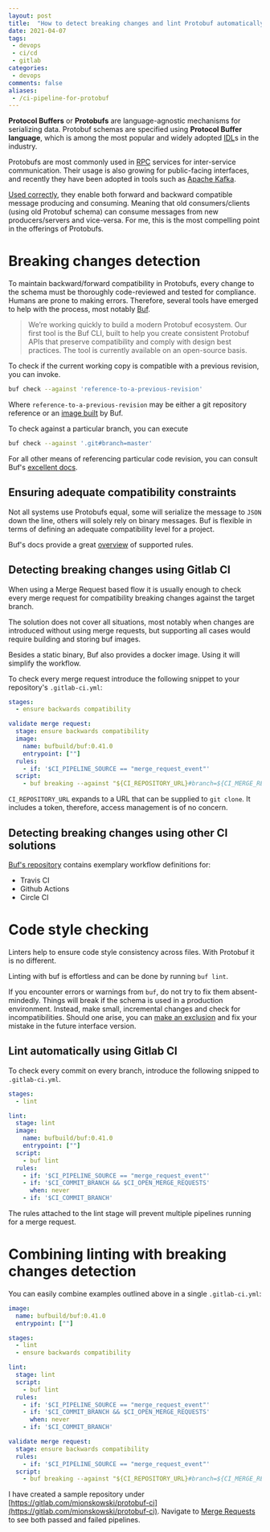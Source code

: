 ```yaml
---
layout: post
title:  "How to detect breaking changes and lint Protobuf automatically using Gitlab CI and Buf"
date: 2021-04-07
tags:
 - devops
 - ci/cd
 - gitlab
categories:
 - devops
comments: false
aliases:
 - /ci-pipeline-for-protobuf
---
```


**Protocol Buffers** or **Protobufs** are language-agnostic mechanisms for serializing data. 
Protobuf schemas are specified using **Protocol Buffer language**, which is among the most popular and widely adopted [IDL](https://en.wikipedia.org/wiki/Interface_description_language)s in the industry.

Protobufs are most commonly used in [RPC](https://grpc.io) services for inter-service communication. Their usage is also growing for public-facing interfaces, and recently they have been adopted in tools such as [Apache Kafka](https://docs.confluent.io/platform/current/schema-registry/serdes-develop/serdes-protobuf.html).

[Used correctly](https://developers.google.com/protocol-buffers/docs/proto3), they enable both forward and backward compatible message producing and consuming. Meaning that old consumers/clients  (using old Protobuf schema) can consume messages from new producers/servers and vice-versa. For me, this is the most compelling point in the offerings of Protobufs.

# Breaking changes detection

To maintain backward/forward compatibility in Protobufs, every change to the schema must be thoroughly code-reviewed and tested for compliance. Humans are prone to making errors. Therefore, several tools have emerged to help with the process, most notably [Buf](https://buf.build).

> We’re working quickly to build a modern Protobuf ecosystem. Our first tool is the Buf CLI, built to help you create consistent Protobuf APIs that preserve compatibility and comply with design best practices. The tool is currently available on an open-source basis.

To check if the current working copy is compatible with a previous revision, you can invoke.

```bash
buf check --against 'reference-to-a-previous-revision'
```

Where `reference-to-a-previous-revision` may be either a git repository reference or an [image built](https://docs.buf.build/tour-7) by Buf.

To check against a particular branch, you can execute

```bash
buf check --against '.git#branch=master'
```

For all other means of referencing particular code revision, you can consult Buf's [excellent docs](https://docs.buf.build/breaking-usage#compare-directly-against-a-git-branch-or-git-tag).

## Ensuring adequate compatibility constraints

Not all systems use Protobufs equal, some will serialize the message to `JSON` down the line, others will solely rely on binary messages. Buf is flexible in terms of defining an adequate compatibility level for a project.

Buf's docs provide a great [overview](https://docs.buf.build/breaking-overview) of supported rules.

## Detecting breaking changes using Gitlab CI

When using a Merge Request based flow it is usually enough to check every merge request for compatibility breaking changes against the target branch. 

The solution does not cover all situations, most notably when changes are introduced without using merge requests, but supporting all cases would require building and storing buf images. 

Besides a static binary, Buf also provides a docker image. Using it will simplify the workflow.

To check every merge request introduce the following snippet to your repository's `.gitlab-ci.yml`:

```yaml
stages:
  - ensure backwards compatibility

validate merge request:
  stage: ensure backwards compatibility
  image: 
    name: bufbuild/buf:0.41.0
    entrypoint: [""]
  rules:
    - if: '$CI_PIPELINE_SOURCE == "merge_request_event"'
  script:
    - buf breaking --against "${CI_REPOSITORY_URL}#branch=${CI_MERGE_REQUEST_TARGET_BRANCH_NAME}"
```

`CI_REPOSITORY_URL` expands to a URL that can be supplied to `git clone`. It includes a token, therefore, access management is of no concern.

## Detecting breaking changes using other CI solutions

[Buf's repository](https://github.com/bufbuild/buf-example/) contains exemplary workflow definitions for:
- Travis CI
- Github Actions
- Circle CI


# Code style checking

Linters help to ensure code style consistency across files. With Protobuf it is no different.

Linting with buf is effortless and can be done by running `buf lint`.

If you encounter errors or warnings from `buf`, do not try to fix them absent-mindedly. Things will break if the schema is used in a production environment. Instead, make small, incremental changes and check for incompatibilities. Should one arise, you can [make an exclusion](https://docs.buf.build/lint-configuration) and fix your mistake in the future interface version.

## Lint automatically using Gitlab CI

To check every commit on every branch, introduce the following snipped to `.gitlab-ci.yml`.

```yaml
stages:
  - lint

lint:
  stage: lint
  image: 
    name: bufbuild/buf:0.41.0
    entrypoint: [""]
  script:
    - buf lint
  rules:
    - if: '$CI_PIPELINE_SOURCE == "merge_request_event"'
    - if: '$CI_COMMIT_BRANCH && $CI_OPEN_MERGE_REQUESTS'
      when: never
    - if: '$CI_COMMIT_BRANCH'
```

The rules attached to the lint stage will prevent multiple pipelines running for a merge request.


# Combining linting with breaking changes detection

You can easily combine examples outlined above in a single `.gitlab-ci.yml`:

```yaml
image: 
  name: bufbuild/buf:0.41.0
  entrypoint: [""]

stages:
  - lint
  - ensure backwards compatibility

lint:
  stage: lint
  script:
    - buf lint
  rules:
    - if: '$CI_PIPELINE_SOURCE == "merge_request_event"'
    - if: '$CI_COMMIT_BRANCH && $CI_OPEN_MERGE_REQUESTS'
      when: never
    - if: '$CI_COMMIT_BRANCH'

validate merge request:
  stage: ensure backwards compatibility
  rules:
    - if: '$CI_PIPELINE_SOURCE == "merge_request_event"'
  script:
    - buf breaking --against "${CI_REPOSITORY_URL}#branch=${CI_MERGE_REQUEST_TARGET_BRANCH_NAME}"
```

I have created a sample repository under [https://gitlab.com/mionskowski/protobuf-ci](https://gitlab.com/mionskowski/protobuf-ci). Navigate to [Merge Requests](https://gitlab.com/mionskowski/protobuf-ci/-/merge_requests) to see both passed and failed pipelines.
